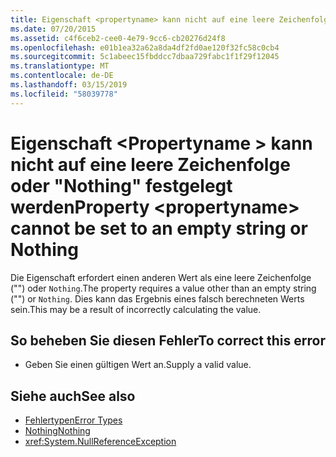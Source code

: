 ```yaml
---
title: Eigenschaft <propertyname> kann nicht auf eine leere Zeichenfolge oder "Nothing" festgelegt werden
ms.date: 07/20/2015
ms.assetid: c4f6ceb2-cee0-4e79-9cc6-cb20276d24f8
ms.openlocfilehash: e01b1ea32a62a8da4df2fd0ae120f32fc58c0cb4
ms.sourcegitcommit: 5c1abeec15fbddcc7dbaa729fabc1f1f29f12045
ms.translationtype: MT
ms.contentlocale: de-DE
ms.lasthandoff: 03/15/2019
ms.locfileid: "58039778"
---
```

# <a name="property-propertyname-cannot-be-set-to-an-empty-string-or-nothing"></a><span data-ttu-id="cb6be-102">Eigenschaft \<Propertyname > kann nicht auf eine leere Zeichenfolge oder "Nothing" festgelegt werden</span><span class="sxs-lookup"><span data-stu-id="cb6be-102">Property \<propertyname> cannot be set to an empty string or Nothing</span></span>
<span data-ttu-id="cb6be-103">Die Eigenschaft erfordert einen anderen Wert als eine leere Zeichenfolge ("") oder `Nothing`.</span><span class="sxs-lookup"><span data-stu-id="cb6be-103">The property requires a value other than an empty string ("") or `Nothing`.</span></span> <span data-ttu-id="cb6be-104">Dies kann das Ergebnis eines falsch berechneten Werts sein.</span><span class="sxs-lookup"><span data-stu-id="cb6be-104">This may be a result of incorrectly calculating the value.</span></span>  
  
## <a name="to-correct-this-error"></a><span data-ttu-id="cb6be-105">So beheben Sie diesen Fehler</span><span class="sxs-lookup"><span data-stu-id="cb6be-105">To correct this error</span></span>  
  
-   <span data-ttu-id="cb6be-106">Geben Sie einen gültigen Wert an.</span><span class="sxs-lookup"><span data-stu-id="cb6be-106">Supply a valid value.</span></span>  
  
## <a name="see-also"></a><span data-ttu-id="cb6be-107">Siehe auch</span><span class="sxs-lookup"><span data-stu-id="cb6be-107">See also</span></span>

- [<span data-ttu-id="cb6be-108">Fehlertypen</span><span class="sxs-lookup"><span data-stu-id="cb6be-108">Error Types</span></span>](../../visual-basic/programming-guide/language-features/error-types.md)
- [<span data-ttu-id="cb6be-109">Nothing</span><span class="sxs-lookup"><span data-stu-id="cb6be-109">Nothing</span></span>](../../visual-basic/language-reference/nothing.md)
- <xref:System.NullReferenceException>
